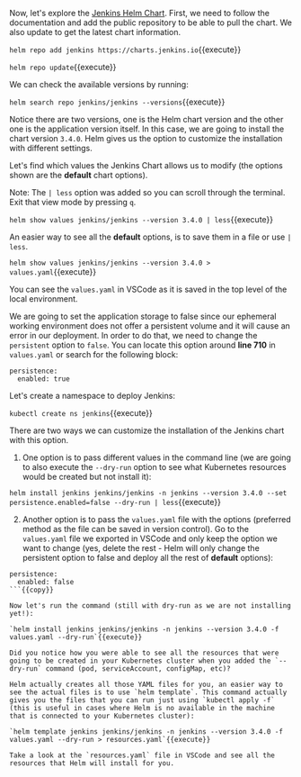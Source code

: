 Now, let's explore the [Jenkins Helm Chart](https://github.com/jenkinsci/helm-charts/tree/main/charts/jenkins). First, we need to follow the documentation and add the public repository to be able to pull the chart. We also update to get the latest chart information. 

`helm repo add jenkins https://charts.jenkins.io`{{execute}}

`helm repo update`{{execute}}

We can check the available versions by running: 

`helm search repo jenkins/jenkins --versions`{{execute}}

Notice there are two versions, one is the Helm chart version and the other one is the application version itself. In this case, we are going to install the chart version `3.4.0`. Helm gives us the option to customize the installation with different settings.

Let's find which values the Jenkins Chart allows us to modify (the options shown are the **default** chart options).

Note: The `| less` option was added so you can scroll through the terminal. Exit that view mode by pressing `q`.

`helm show values jenkins/jenkins --version 3.4.0 | less`{{execute}}

An easier way to see all the **default** options, is to save them in a file or use `| less`.

`helm show values jenkins/jenkins --version 3.4.0 > values.yaml`{{execute}}

You can see the `values.yaml` in VSCode as it is saved in the top level of the local environment.

We are going to set the application storage to false since our ephemeral working environment does not offer a persistent volume and it will cause an error in our deployment. In order to do that, we need to change the `persistent` option to `false`. You can locate this option around **line 710** in `values.yaml` or search for the following block:

```
persistence:
  enabled: true
```

Let's create a namespace to deploy Jenkins:

`kubectl create ns jenkins`{{execute}}

There are two ways we can customize the installation of the Jenkins chart with this option. 

1. One option is to pass different values in the command line (we are going to also execute the `--dry-run` option to see what Kubernetes resources would be created but not install it):

`helm install jenkins jenkins/jenkins -n jenkins --version 3.4.0 --set persistence.enabled=false --dry-run | less`{{execute}}

2. Another option is to pass the `values.yaml` file with the options (preferred method as the file can be saved in version control). Go to the `values.yaml` file we exported in VSCode and only keep the option we want to change (yes, delete the rest - Helm will only change the persistent option to false and deploy all the rest of **default** options):

```
persistence:
  enabled: false
```{{copy}}

Now let's run the command (still with dry-run as we are not installing yet!):

`helm install jenkins jenkins/jenkins -n jenkins --version 3.4.0 -f values.yaml --dry-run`{{execute}}

Did you notice how you were able to see all the resources that were going to be created in your Kubernetes cluster when you added the `--dry-run` command (pod, serviceAccount, configMap, etc)? 

Helm actually creates all those YAML files for you, an easier way to see the actual files is to use `helm template`. This command actually gives you the files that you can run just using `kubectl apply -f` (this is useful in cases where Helm is no available in the machine that is connected to your Kubernetes cluster):

`helm template jenkins jenkins/jenkins -n jenkins --version 3.4.0 -f values.yaml --dry-run > resources.yaml`{{execute}}

Take a look at the `resources.yaml` file in VSCode and see all the resources that Helm will install for you.